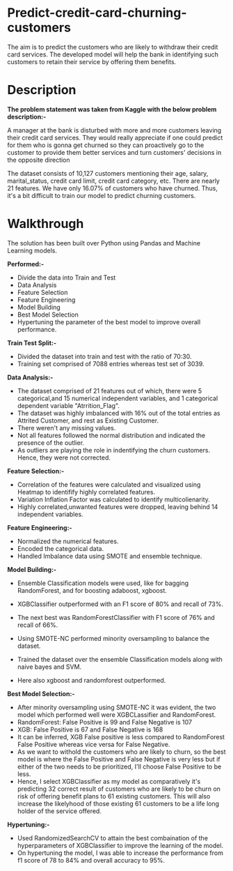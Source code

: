 # Predict-credit-card-churning-customers
The aim is to predict the customers who are likely to withdraw their credit card services. The developed model will help the bank in identifying such customers to retain their service by offering them benefits.

# Description

<b>The problem statement was taken from Kaggle with the below problem description:-</b>

A manager at the bank is disturbed with more and more customers leaving their credit card services. They would really appreciate if one could predict for them who is gonna get churned so they can proactively go to the customer to provide them better services and turn customers' decisions in the opposite direction

The dataset consists of 10,127 customers mentioning their age, salary, marital_status, credit card limit, credit card category, etc. There are nearly 21 features.
We have only 16.07% of customers who have churned. Thus, it's a bit difficult to train our model to predict churning customers.

# Walkthrough 

The solution has been built over Python using Pandas and Machine Learning models.

<b>Performed:-</b>
- Divide the data into Train and Test
- Data Analysis
- Feature Selection
- Feature Engineering
- Model Building
- Best Model Selection
- Hypertuning the parameter of the best model to improve overall performance.

<b>Train Test Split:-</b>
- Divided the dataset into train and test with the ratio of 70:30.
- Training set comprised of 7088 entries whereas test set of 3039.

<b>Data Analysis:-</b>
- The dataset comprised of 21 features out of which, there were 5 categorical,and 15 numerical independent variables, and 1 categorical dependent variable "Atrrition_Flag".
- The dataset was highly imbalanced with 16% out of the total entries as Attrited Customer, and rest as Existing Customer.
- There weren't any missing values.
- Not all features followed the normal distribution and indicated the presence of the outlier.
- As outliers are playing the role in indentifying the churn customers. Hence, they were not corrected.

<b>Feature Selection:-</b>
- Correlation of the features were calculated and visualized using Heatmap to identifify highly correlated features.
- Variation Inflation Factor was calculated to identify multicolienarity.
- Highly correlated,unwanted features were dropped, leaving behind 14 independent variables.

<b>Feature Engineering:-</b>
- Normalized the numerical features.
- Encoded the categorical data.
- Handled Imbalance data using SMOTE and ensemble technique.

<b>Model Building:-</b>
- Ensemble Classification models were used, like for bagging RandomForest, and for boosting adaboost, xgboost.
- XGBClassifier outperformed with an F1 score of 80% and recall of 73%.
- The next best was RandomForestClassifier with F1 score of 76% and recall of 66%.

- Using SMOTE-NC performed minority oversampling to balance the dataset.
- Trained the dataset over the ensemble Classification models along with naive bayes and SVM.
- Here also xgboost and randomforest outperformed.

<b>Best Model Selection:-</b>
-  After minority oversampling using SMOTE-NC it was evident, the two model which performed well were XGBCLassifier and RandomForest.
-  RandomForest: False Positive is 99 and False Negative is 107
-  XGB: False Positive is 67 and False Negative is 168
-  It can be inferred, XGB False positive is less compared to RandomForest False Positive whereas vice versa for False Negative.
-   As we want to withold the customers who are likely to churn, so the best model is where the False Positive and False Negative is very less but if either of the two needs to be prioritized, I'll choose False Positive to be less.
-  Hence, I select XGBClassifier as my model as comparatively it's predicting 32 correct result of customers who are likely to be churn on risk of offering benefit plans to 61 existing customers. This will also increase the likelyhood of those existing 61 customers to be a life long holder of the service offered.

<b>Hypertuning:-</b>
-  Used RandomizedSearchCV to attain the best combaination of the hyperparameters of XGBClassifier to improve the learning of the model.
-  On hypertuning the model, I was able to increase the performance from f1 score of 78 to 84%  and overall accuracy to 95%.

